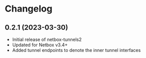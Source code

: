 # Changelog

## 0.2.1 (2023-03-30)

* Initial release of netbox-tunnels2
* Updated for Netbox v3.4+
* Added tunnel endpoints to denote the inner tunnel interfaces
